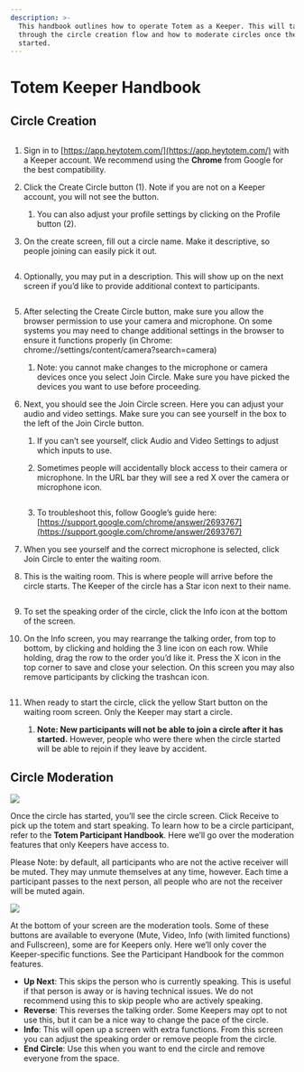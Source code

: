 ```yaml
---
description: >-
  This handbook outlines how to operate Totem as a Keeper. This will take you
  through the circle creation flow and how to moderate circles once they are
  started.
---
```


# Totem Keeper Handbook

## Circle Creation <a href="#_a8oj7d7rqi84" id="_a8oj7d7rqi84"></a>

<figure><img src=".gitbook/assets/1" alt=""><figcaption></figcaption></figure>

1. Sign in to [https://app.heytotem.com/](https://app.heytotem.com/) with a Keeper account. We recommend using the **Chrome** from Google for the best compatibility.
2. Click the Create Circle button (1). Note if you are not on a Keeper account, you will not see the button.
   1. You can also adjust your profile settings by clicking on the Profile button (2).
3.  On the create screen, fill out a circle name. Make it descriptive, so people joining can easily pick it out.

    <figure><img src=".gitbook/assets/2" alt=""><figcaption></figcaption></figure>
4.  Optionally, you may put in a description. This will show up on the next screen if you’d like to provide additional context to participants.

    <figure><img src=".gitbook/assets/3 (1)" alt=""><figcaption></figcaption></figure>
5. After selecting the Create Circle button, make sure you allow the browser permission to use your camera and microphone. On some systems you may need to change additional settings in the browser to ensure it functions properly (in Chrome: chrome://settings/content/camera?search=camera)
   1. Note: you cannot make changes to the microphone or camera devices once you select Join Circle. Make sure you have picked the devices you want to use before proceeding.
6. Next, you should see the Join Circle screen. Here you can adjust your audio and video settings. Make sure you can see yourself in the box to the left of the Join Circle button.
   1. If you can’t see yourself, click Audio and Video Settings to adjust which inputs to use.
   2.  Sometimes people will accidentally block access to their camera or microphone. In the URL bar they will see a red X over the camera or microphone icon.&#x20;

       <figure><img src=".gitbook/assets/4" alt=""><figcaption></figcaption></figure>
   3. To troubleshoot this, follow Google’s guide here: [https://support.google.com/chrome/answer/2693767](https://support.google.com/chrome/answer/2693767)
7. When you see yourself and the correct microphone is selected, click Join Circle to enter the waiting room.
8.  This is the waiting room. This is where people will arrive before the circle starts. The Keeper of the circle has a Star icon next to their name.

    <figure><img src=".gitbook/assets/5 (1)" alt=""><figcaption></figcaption></figure>
9. To set the speaking order of the circle, click the Info icon at the bottom of the screen.
10. On the Info screen, you may rearrange the talking order, from top to bottom, by clicking and holding the 3 line icon on each row. While holding, drag the row to the order you’d like it. Press the X icon in the top corner to save and close your selection. On this screen you may also remove participants by clicking the trashcan icon.

    <figure><img src=".gitbook/assets/6" alt=""><figcaption></figcaption></figure>
11. When ready to start the circle, click the yellow Start button on the waiting room screen. Only the Keeper may start a circle.&#x20;
    1. **Note: New participants will not be able to join a circle after it has started.** However, people who were there when the circle started will be able to rejoin if they leave by accident.

## Circle Moderation <a href="#_vloj1qjpw9c1" id="_vloj1qjpw9c1"></a>

![](.gitbook/assets/7)

Once the circle has started, you’ll see the circle screen. Click Receive to pick up the totem and start speaking. To learn how to be a circle participant, refer to the **Totem Participant Handbook**. Here we’ll go over the moderation features that only Keepers have access to.

Please Note: by default, all participants who are not the active receiver will be muted. They may unmute themselves at any time, however. Each time a participant passes to the next person, all people who are not the receiver will be muted again.

![](.gitbook/assets/8)

At the bottom of your screen are the moderation tools. Some of these buttons are available to everyone (Mute, Video, Info (with limited functions) and Fullscreen), some are for Keepers only. Here we’ll only cover the Keeper-specific functions. See the Participant Handbook for the common features.

* **Up Next**: This skips the person who is currently speaking. This is useful if that person is away or is having technical issues. We do not recommend using this to skip people who are actively speaking.
* **Reverse**: This reverses the talking order. Some Keepers may opt to not use this, but it can be a nice way to change the pace of the circle.
* **Info**: This will open up a screen with extra functions. From this screen you can adjust the speaking order or remove people from the circle.
* **End Circle**: Use this when you want to end the circle and remove everyone from the space.
